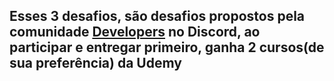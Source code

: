 ## Esses 3 desafios, são desafios propostos pela comunidade [Developers](https://discord.gg/comunidade-developers) no Discord, ao participar e entregar primeiro, ganha 2 cursos(de sua preferência) da Udemy
